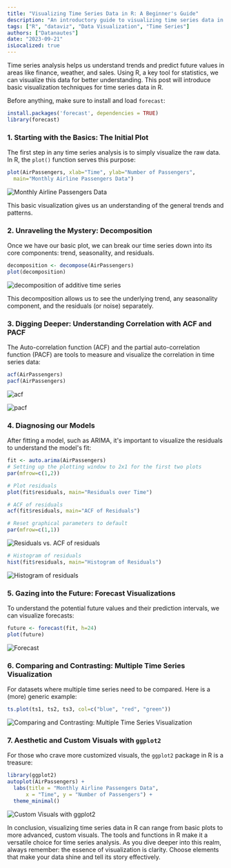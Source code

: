 ```yaml
---
title: "Visualizing Time Series Data in R: A Beginner's Guide"
description: "An introductory guide to visualizing time series data in R. Discover foundational techniques, from basic plots to custom visuals using ggplot2, and gain insights into your data."
tags: ["R", "dataviz", "Data Visualization", "Time Series"]
authors: ["Datanautes"]
date: "2023-09-21"
isLocalized: true
---
```


Time series analysis helps us understand trends and predict future values in areas like finance, weather, and sales. Using R, a key tool for statistics, we can visualize this data for better understanding. This post will introduce basic visualization techniques for time series data in R.

Before anything, make sure to install and load `forecast`:
```r
install.packages('forecast', dependencies = TRUE)
library(forecast)

```

### **1. Starting with the Basics: The Initial Plot**

The first step in any time series analysis is to simply visualize the raw data. In R, the `plot()` function serves this purpose:

```r
plot(AirPassengers, xlab="Time", ylab="Number of Passengers", 
  main="Monthly Airline Passengers Data")

```

![Monthly Airline Passengers Data](@assets/images/monthly-airline-passengers-data.png)

This basic visualization gives us an understanding of the general trends and patterns.

### **2. Unraveling the Mystery: Decomposition**

Once we have our basic plot, we can break our time series down into its core components: trend, seasonality, and residuals.

```r
decomposition <- decompose(AirPassengers)
plot(decomposition)
```

![decomposition of additive time series](@assets/images/decomposition-of-additive-time-series.png)

This decomposition allows us to see the underlying trend, any seasonality component, and the residuals (or noise) separately.

### **3. Digging Deeper: Understanding Correlation with ACF and PACF**

The Auto-correlation function (ACF) and the partial auto-correlation function (PACF) are tools to measure and visualize the correlation in time series data:

```r
acf(AirPassengers)
pacf(AirPassengers)
```

![acf](@assets/images/acf.png)

![pacf](@assets/images/pacf.png)


### **4. Diagnosing our Models**

After fitting a model, such as ARIMA, it's important to visualize the residuals to understand the model's fit:

```r
fit <- auto.arima(AirPassengers)
# Setting up the plotting window to 2x1 for the first two plots
par(mfrow=c(1,2))

# Plot residuals
plot(fit$residuals, main="Residuals over Time")

# ACF of residuals
acf(fit$residuals, main="ACF of Residuals")

# Reset graphical parameters to default
par(mfrow=c(1,1))
```
![Residuals vs. ACF of residuals](@assets/images/residuals-asc-of-residuals.png)

```r
# Histogram of residuals
hist(fit$residuals, main="Histogram of Residuals")
```

![Histogram of residuals](@assets/images/histogram-of-residuals.png)

### **5. Gazing into the Future: Forecast Visualizations**

To understand the potential future values and their prediction intervals, we can visualize forecasts:

```r
future <- forecast(fit, h=24)
plot(future)
```

![Forecast](@assets/images/forecast.png)

### **6. Comparing and Contrasting: Multiple Time Series Visualization**

For datasets where multiple time series need to be compared. Here is a (more) generic example: 

```r
ts.plot(ts1, ts2, ts3, col=c("blue", "red", "green"))
```

![Comparing and Contrasting: Multiple Time Series Visualization](@assets/images/mock-comp.png)

### **7. Aesthetic and Custom Visuals with `ggplot2`**

For those who crave more customized visuals, the `ggplot2` package in R is a treasure:

```r
library(ggplot2)
autoplot(AirPassengers) +
  labs(title = "Monthly Airline Passengers Data", 
      x = "Time", y = "Number of Passengers") +
  theme_minimal()
```
![Custom Visuals with ggplot2](@assets/images/time-ser-via-ggplot2.png)


In conclusion, visualizing time series data in R can range from basic plots to more advanced, custom visuals. The tools and functions in R make it a versatile choice for time series analysis. As you dive deeper into this realm, always remember: the essence of visualization is clarity. Choose elements that make your data shine and tell its story effectively.
